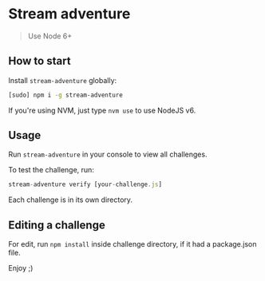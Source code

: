 # Stream adventure

> Use Node 6+

## How to start

Install `stream-adventure` globally:

```sh
[sudo] npm i -g stream-adventure
```

If you're using NVM, just type `nvm use` to use NodeJS v6.

## Usage

Run `stream-adventure` in your console to view all challenges.

To test the challenge, run:

```js
stream-adventure verify [your-challenge.js]
```

Each challenge is in its own directory.

## Editing a challenge

For edit, run `npm install` inside challenge directory, if it had a package.json file.

Enjoy ;)
